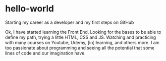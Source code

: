 # hello-world
 Starting my career as a developer and my first steps on GitHub
 
Ok, I have started learning the Front End. Looking for the bases to be able to define my path, trying a little HTML, CSS and JS.
Watching and practicing with many courses on Youtube, Udemy, [in] learning, and others more.
I am too passionate about programming and seeing all the potential that some lines of code and our imagination have. 
